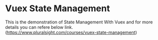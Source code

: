 # Vuex State Management 
This is the demonstration of State Management With Vuex and for more details you can refere below link. 
(https://www.pluralsight.com/courses/vuex-state-management)


